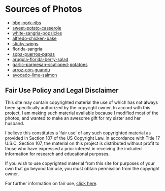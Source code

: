 # Sources of Photos

- [bbq-pork-ribs](http://www.recipestation.com/wp-content/uploads/sites/736/2015/09/dreamstime_s_9613497.jpg)
- [sweet-potato-casserole](https://search.chow.com/thumbnail/640/0/www.chowstatic.com/assets/recipe_photos/30197_sweet_potato_casserole.jpg)
- [white-sangria-popsicles](http://www.bourbonandhoney.com/wp-content/uploads/2014/06/Mango-Lime-White-Sangria-Popsicles-BourbonAndHoney.com-1-e1403750594690.jpg)
- [alfredo-chicken-bake](https://images-gmi-pmc.edge-generalmills.com/da38d508-e52d-4fb1-8754-8365821b591b.jpg)
- [sticky-wings](http://lh3.ggpht.com/_OaYG005JPDs/THrXcAWINxI/AAAAAAAABxg/g1NeurAIrLk/s640/Asian%20Sticky%20Wings%20close.jpg)
- [florida-sangria](https://lh3.googleusercontent.com/l03saKXbP2Q0ghBGKfajqxl-G-0G5NsAmH9D69IfRw93HdX1enLOxxl6defw4fV1tUh_JArtXvv9UHRy6oAYSwGwORfl7JMXwKQwoSTF=w800-l68)
- [sopa-puerros-papas](http://images-gmi-pmc.edge-generalmills.com/9b91505a-6926-4486-8479-c264156f33a4.jpg)
- [arugula-florida-berry-salad](https://i0.wp.com/d2w079qmvzh0vc.cloudfront.net/opportunities/790/blog_images/Florida_Arugula__Berry_and_Citrus_Salad_small.jpg?ssl=1)
- [garlic-parmesan-scalloped-potatoes](https://www.chocolatemoosey.com/wp-content/uploads/2016/11/Garlic-Parmesan-Au-Gratin-Potatoes-photo-8542.jpg)
- [arroz-con-guandu](https://c1.staticflickr.com/7/6058/6348039773_39ed02b654_b.jpg)
- [avocado-lime-salmon](https://diyprojects.com/wp-content/uploads/2016/05/Avocado-Lime-Salmon.jpg)

## Fair Use Policy and Legal Disclaimer

This site may contain copyrighted material the use of which has not always been
specifically authorized by the copyright owner. In accord with this project,
I am making such material available because I modified most of the photos, and
wanted to make an awesome gift for my sister and her husband.

I believe this constitutes a 'fair use' of any such copyrighted material as
provided in Section 107 of the US Copyright Law. In accordance with
Title 17 U.S.C. Section 107, the material on this project is distributed without
profit to those who have expressed a prior interest in receiving the included
information for research and educational purposes.

If you wish to use copyrighted material from this site for purposes of your own
that go beyond fair use, you must obtain permission from the copyright owner.

For further information on fair use, [click here](http://www4.law.cornell.edu/uscode/html/uscode17/usc_sec_17_00000107----000-.html).
